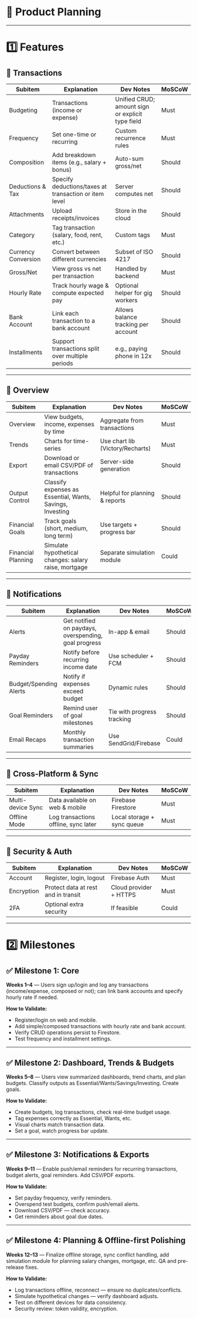 # 📌 **Product Planning**

---

# 1️⃣ Features

## 📂 **Transactions**

| Subitem | Explanation | Dev Notes | MoSCoW |
|---------|--------------|-----------|--------|
| Budgeting | Transactions (income or expense) | Unified CRUD; amount sign or explicit type field | Must |
| Frequency | Set one-time or recurring | Custom recurrence rules | Must |
| Composition | Add breakdown items (e.g., salary + bonus) | Auto-sum gross/net | Should |
| Deductions & Tax | Specify deductions/taxes at transaction or item level | Server computes net | Should |
| Attachments | Upload receipts/invoices | Store in the cloud | Should |
| Category | Tag transaction (salary, food, rent, etc.) | Custom tags | Must |
| Currency Conversion | Convert between different currencies | Subset of ISO 4217 | Should |
| Gross/Net | View gross vs net per transaction | Handled by backend | Must |
| Hourly Rate | Track hourly wage & compute expected pay | Optional helper for gig workers | Should |
| Bank Account | Link each transaction to a bank account | Allows balance tracking per account | Should |
| Installments | Support transactions split over multiple periods | e.g., paying phone in 12x | Should |

---

## 📂 **Overview**

| Subitem | Explanation | Dev Notes | MoSCoW |
|---------|--------------|-----------|--------|
| Overview | View budgets, income, expenses by time | Aggregate from transactions | Must |
| Trends | Charts for time-series | Use chart lib (Victory/Recharts) | Must |
| Export | Download or email CSV/PDF of transactions | Server-side generation | Should |
| Output Control | Classify expenses as Essential, Wants, Savings, Investing | Helpful for planning & reports | Should |
| Financial Goals | Track goals (short, medium, long term) | Use targets + progress bar | Should |
| Financial Planning | Simulate hypothetical changes: salary raise, mortgage | Separate simulation module | Could |

---

## 📂 **Notifications**

| Subitem | Explanation | Dev Notes | MoSCoW |
|---------|--------------|-----------|--------|
| Alerts | Get notified on paydays, overspending, goal progress | In-app & email | Should |
| Payday Reminders | Notify before recurring income date | Use scheduler + FCM | Should |
| Budget/Spending Alerts | Notify if expenses exceed budget | Dynamic rules | Should |
| Goal Reminders | Remind user of goal milestones | Tie with progress tracking | Should |
| Email Recaps | Monthly transaction summaries | Use SendGrid/Firebase | Could |

---

## 📂 **Cross-Platform & Sync**

| Subitem | Explanation | Dev Notes | MoSCoW |
|---------|--------------|-----------|--------|
| Multi-device Sync | Data available on web & mobile | Firebase Firestore | Must |
| Offline Mode | Log transactions offline, sync later | Local storage + sync queue | Must |

---

## 📂 **Security & Auth**

| Subitem | Explanation | Dev Notes | MoSCoW |
|---------|--------------|-----------|--------|
| Account | Register, login, logout | Firebase Auth | Must |
| Encryption | Protect data at rest and in transit | Cloud provider + HTTPS | Must |
| 2FA | Optional extra security | If feasible | Could |

---

# 2️⃣ Milestones

## ✅ **Milestone 1: Core**

**Weeks 1–4** — Users sign up/login and log any transactions (income/expense, composed or not); can link bank accounts and specify hourly rate if needed.

**How to Validate:**  
- Register/login on web and mobile.  
- Add simple/composed transactions with hourly rate and bank account.  
- Verify CRUD operations persist to Firestore.  
- Test frequency and installment settings.

---

## ✅ **Milestone 2: Dashboard, Trends & Budgets**

**Weeks 5–8** — Users view summarized dashboards, trend charts, and plan budgets. Classify outputs as Essential/Wants/Savings/Investing. Create goals.

**How to Validate:**  
- Create budgets, log transactions, check real-time budget usage.  
- Tag expenses correctly as Essential, Wants, etc.  
- Visual charts match transaction data.  
- Set a goal, watch progress bar update.

---

## ✅ **Milestone 3: Notifications & Exports**

**Weeks 9–11** — Enable push/email reminders for recurring transactions, budget alerts, goal reminders. Add CSV/PDF exports.

**How to Validate:**  
- Set payday frequency, verify reminders.  
- Overspend test budgets, confirm push/email alerts.  
- Download CSV/PDF — check accuracy.
- Get reminders about goal due dates.

---

## ✅ **Milestone 4: Planning & Offline-first Polishing**

**Weeks 12–13** — Finalize offline storage, sync conflict handling, add simulation module for planning salary changes, mortgage, etc. QA and pre-release fixes.

**How to Validate:**  
- Log transactions offline, reconnect — ensure no duplicates/conflicts.  
- Simulate hypothetical changes — verify dashboard adjusts.  
- Test on different devices for data consistency.  
- Security review: token validity, encryption.


